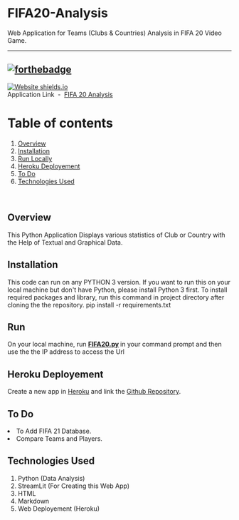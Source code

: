 # FIFA20-Analysis
Web Application for Teams (Clubs & Countries) Analysis in FIFA 20 Video Game. <br>
*****
[![forthebadge](https://forthebadge.com/images/badges/made-with-crayons.svg)](https://www.linkedin.com/in/305kishan/)
<br>
-------
[![Website shields.io](https://img.shields.io/website-up-down-green-red/http/shields.io.svg)](https://analysis-fifa20.herokuapp.com/)<br>
Application Link &nbsp;-&nbsp; [FIFA 20 Analysis](https://analysis-fifa20.herokuapp.com/)


<h1>Table of contents</h1>

<div class="alert alert-block alert-info" style="margin-top: 20px">
    <ol>
        <li><a href="#overview">Overview</a></li>
        <li><a href="#installation">Installation</a></li>
        <li><a href="#run">Run Locally</a></li>
        <li><a href="#heroku">Heroku Deployement</a></li>
        <li><a href="#todo">To Do</a></li>
        <li><a href="#technologies">Technologies Used</a></li>
    </ol>
</div>
<br>

<div id="about_dataset">
            <h2>Overview</h2>
This Python Application Displays various statistics of Club or Country with the Help of Textual and Graphical Data.
</div>

## Installation
This code can run on any PYTHON 3 version. If you want to run this on your local machine but don't have Python, please install Python 3 first. To install required packages and library, run this command in project directory after cloning the the repository.
            pip install -r requirements.txt
            
## Run
On your local machine, run <b> [FIFA20.py](https://github.com/305kishan/FIFA20-Analysis/blob/main/FIFA20.py) </b> in your command prompt and then use the the IP address to access the Url

## Heroku Deployement
Create a new app in [Heroku](https://www.heroku.com/) and link the [Github Repository](https://github.com/305kishan/FIFA20-Analysis).

## To Do
<li>To Add FIFA 21 Database.
<li>Compare Teams and Players.
            
## Technologies Used
1. Python (Data Analysis)
2. StreamLit (For Creating this Web App)
3. HTML
4. Markdown
5. Web Deployement (Heroku)
